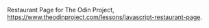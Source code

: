 Restaurant Page for The Odin Project, https://www.theodinproject.com/lessons/javascript-restaurant-page.
